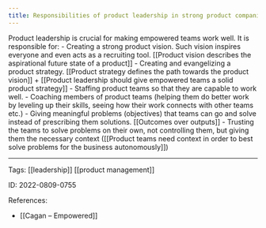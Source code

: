 ```yaml
---
title: Responsibilities of product leadership in strong product companies
---
```


Product leadership is crucial for making empowered teams work well. It is responsible for:
	- Creating a strong product vision. Such vision inspires everyone and even acts as a recruiting tool. [[Product vision describes the aspirational future state of a product]]
	- Creating and evangelizing a product strategy. [[Product strategy defines the path towards the product vision]] + [[Product leadership should give empowered teams a solid product strategy]]
	- Staffing product teams so that they are capable to work well.
	- Coaching members of product teams (helping them do better work by leveling up their skills, seeing how their work connects with other teams etc.)
	- Giving meaningful problems (objectives) that teams can go and solve instead of prescribing them solutions. [[Outcomes over outputs]]
	- Trusting the teams to solve problems on their own, not controlling them, but giving them the necessary context ([[Product teams need context in order to best solve problems for the business autonomously]])

---

Tags: [[leadership]] [[product management]]

ID: 2022-0809-0755

References:
- [[Cagan – Empowered]]
